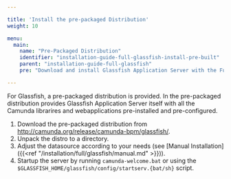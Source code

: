 ```yaml
---

title: 'Install the pre-packaged Distribution'
weight: 10

menu:
  main:
    name: "Pre-Packaged Distribution"
    identifier: "installation-guide-full-glassfish-install-pre-built"
    parent: "installation-guide-full-glassfish"
    pre: "Download and install Glassfish Application Server with the Full Distribution pre-deployed and pre-configured."

---
```


For Glassfish, a pre-packaged distribution is provided. In the pre-packaged distribution provides Glassfish Application Server itself with all the Camunda librarires and webapplications pre-installed and pre-configured.

1.   Download the pre-packaged distribution from http://camunda.org/release/camunda-bpm/glassfish/.
2.   Unpack the distro to a directory.
3.   Adjust the datasource according to your needs (see [Manual Installation]({{<ref "/installation/full/glassfish/manual.md" >}})).
4.   Startup the server by running `camunda-welcome.bat` or using the `$GLASSFISH_HOME/glassfish/config/startserv.{bat/sh}` script.

